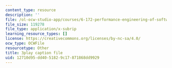 ```yaml
---
content_type: resource
description: ''
file: /ol-ocw-studio-app/courses/6-172-performance-engineering-of-software-systems-fall-2018/12710d95dd4051829c17871868dd9929_wt7a5BOztuM.vtt
file_size: 119278
file_type: application/x-subrip
learning_resource_types: []
license: https://creativecommons.org/licenses/by-nc-sa/4.0/
ocw_type: OCWFile
resourcetype: Other
title: 3play caption file
uid: 12710d95-dd40-5182-9c17-871868dd9929
---
```

